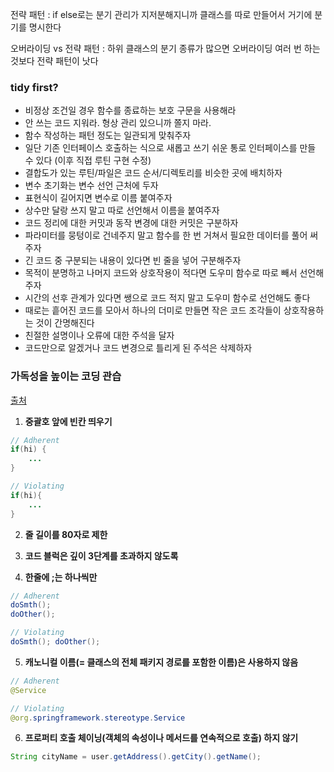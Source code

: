전략 패턴 : if else로는 분기 관리가 지저분해지니까 클래스를 따로 만들어서 거기에 분기를 명시한다  
  
오버라이딩 vs 전략 패턴 : 하위 클래스의 분기 종류가 많으면 오버라이딩 여러 번 하는 것보다 전략 패턴이 낫다  


### tidy first? 
- 비정상 조건일 경우 함수를 종료하는 보호 구문을 사용해라  
- 안 쓰는 코드 지워라. 형상 관리 있으니까 쫄지 마라.  
- 함수 작성하는 패턴 정도는 일관되게 맞춰주자  
- 일단 기존 인터페이스 호출하는 식으로 새롭고 쓰기 쉬운 통로 인터페이스를 만들 수 있다 (이후 직접 루틴 구현 수정)  
- 결합도가 있는 루틴/파일은 코드 순서/디렉토리를 비슷한 곳에 배치하자  
- 변수 초기화는 변수 선언 근처에 두자  
- 표현식이 길어지면 변수로 이름 붙여주자  
- 상수만 달랑 쓰지 말고 따로 선언해서 이름을 붙여주자  
- 코드 정리에 대한 커밋과 동작 변경에 대한 커밋은 구분하자  
- 파라미터를 뭉텅이로 건네주지 말고 함수를 한 번 거쳐서 필요한 데이터를 풀어 써주자  
- 긴 코드 중 구분되는 내용이 있다면 빈 줄을 넣어 구분해주자  
- 목적이 분명하고 나머지 코드와 상호작용이 적다면 도우미 함수로 따로 빼서 선언해주자  
- 시간의 선후 관계가 있다면 쌩으로 코드 적지 말고 도우미 함수로 선언해도 좋다  
- 때로는 흩어진 코드를 모아서 하나의 더미로 만들면 작은 코드 조각들이 상호작용하는 것이 간명해진다  
- 친절한 설명이나 오류에 대한 주석을 달자  
- 코드만으로 알겠거나 코드 변경으로 틀리게 된 주석은 삭제하자

### 가독성을 높이는 코딩 관습
[출처](velog.io/@sangmin7648/코드-라인-길이와-가독성의-상관-관계)

1. **중괄호 앞에 빈칸 띄우기**
```java
// Adherent
if(hi) {
    ...
}

// Violating
if(hi){
    ...
}
```

2. **줄 길이를 80자로 제한**

3. **코드 블럭은 깊이 3단계를 초과하지 않도록**

4. **한줄에 ;는 하나씩만**
```java
// Adherent
doSmth(); 
doOther();

// Violating
doSmth(); doOther();
```

5. **캐노니컬 이름(= 클래스의 전체 패키지 경로를 포함한 이름)은 사용하지 않음**
```java
// Adherent
@Service

// Violating
@org.springframework.stereotype.Service
```

6. **프로퍼티 호출 체이닝(객체의 속성이나 메서드를 연속적으로 호출) 하지 않기**
```java
String cityName = user.getAddress().getCity().getName();
```

